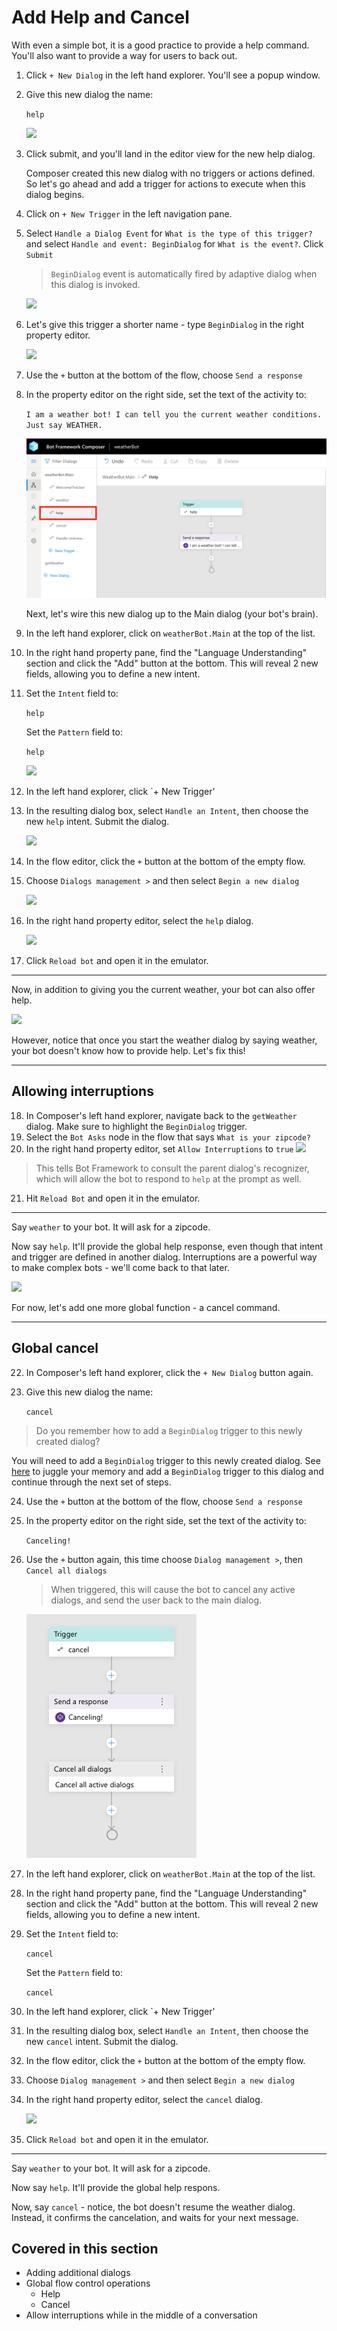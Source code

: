 # Add Help and Cancel

With even a simple bot, it is a good practice to provide a help command. You'll also want to provide a way for users to back out. 

1. Click `+ New Dialog` in the left hand explorer. You'll see a popup window.
2. Give this new dialog the name:

      `help`

   ![](./assets/04/help-dialog.png)

3. Click submit, and you'll land in the editor view for the new help dialog. 

   <a name="create-begin-dialog-trigger"></a>

   Composer created this new dialog with no triggers or actions defined. So let's go ahead and add a trigger for actions to execute when this dialog begins. 
4. Click on `+ New Trigger` in the left navigation pane. 
5. Select `Handle a Dialog Event` for `What is the type of this trigger?` and select `Handle and event: BeginDialog` for `What is the event?`. Click `Submit` 

   > `BeginDialog` event is automatically fired by adaptive dialog when this dialog is invoked.

   ![](./assets/02/begin-dialog-trigger.png)

6. Let's give this trigger a shorter name - type `BeginDialog` in the right property editor. 

   ![](./assets/02/begindialog-trigger.png) 

7. Use the `+` button at the bottom of the flow, choose `Send a response`
8. In the property editor on the right side, set the text of the activity to:

      `I am a weather bot! I can tell you the current weather conditions. Just say WEATHER.`

   ![](./assets/04/help.png)

   Next, let's wire this new dialog up to the Main dialog (your bot's brain).

9. In the left hand explorer, click on `weatherBot.Main` at the top of the list.
10. In the right hand property pane, find the "Language Understanding" section and click the "Add" button at the bottom. This will reveal 2 new fields, allowing you to define a new intent.
11. Set the `Intent` field to:

      `help`

      Set the `Pattern` field to: 

      `help`

      ![](./assets/04/help-intent.png)

12. In the left hand explorer, click `+ New Trigger'
13. In the resulting dialog box, select `Handle an Intent`, then choose the new `help` intent. Submit the dialog.

     ![](./assets/04/new-trigger.png) 

14. In the flow editor, click the `+` button at the bottom of the empty flow.
15. Choose `Dialogs management >` and then select `Begin a new dialog`

      ![](./assets/04/help-trigger-flow.png)

16. In the right hand property editor, select the `help` dialog.

      ![](./assets/04/help-props.png)

17. Click `Reload bot` and open it in the emulator.

----

Now, in addition to giving you the current weather, your bot can also offer help.

![](./assets/04/basic-help.gif)

However, notice that once you start the weather dialog by saying weather, your bot doesn't know how to provide help. Let's fix this!


---

## Allowing interruptions

18. In Composer's left hand explorer, navigate back to the `getWeather` dialog. Make sure to highlight the `BeginDialog` trigger.
19. Select the `Bot Asks` node in the flow that says `What is your zipcode?`
20. In the right hand property editor, set `Allow Interruptions` to `true`
   ![](./assets/04/interrupts.png)

   > This tells Bot Framework to consult the parent dialog's recognizer, which will allow the bot to respond to `help` at the prompt as well.

21. Hit `Reload Bot` and open it in the emulator.

---

Say `weather` to your bot.  It will ask for a zipcode.

Now say `help`. It'll provide the global help response, even though that intent and trigger are defined in another dialog. Interruptions are a powerful way to make complex bots - we'll come back to that later.

![](./assets/04/better-help.gif)

For now, let's add one more global function - a cancel command.

---

## Global cancel

22. In Composer's left hand explorer, click the `+ New Dialog` button again. 
23. Give this new dialog the name:

      `cancel`

   > Do you remember how to add a `BeginDialog` trigger to this newly created dialog? 

   You will need to add a `BeginDialog` trigger to this newly created dialog. See [here](#create-begin-dialog-trigger) to juggle your memory and add a `BeginDialog` trigger to this dialog and continue through the next set of steps.

24. Use the `+` button at the bottom of the flow, choose `Send a response`
25. In the property editor on the right side, set the text of the activity to:

      `Canceling!`

26. Use the `+` button again, this time choose `Dialog management >`, then `Cancel all dialogs`

      > When triggered, this will cause the bot to cancel any active dialogs, and send the user back to the main dialog.

      ![](./assets/04/cancel-flow.png) 

27. In the left hand explorer, click on `weatherBot.Main` at the top of the list.
28. In the right hand property pane, find the "Language Understanding" section and click the "Add" button at the bottom. This will reveal 2 new fields, allowing you to define a new intent.
29. Set the `Intent` field to:

      `cancel`

      Set the `Pattern` field to:

      `cancel`

30. In the left hand explorer, click `+ New Trigger'
31. In the resulting dialog box, select `Handle an Intent`, then choose the new `cancel` intent. Submit the dialog.
32. In the flow editor, click the `+` button at the bottom of the empty flow.
33. Choose `Dialog management >` and then select `Begin a new dialog`
34. In the right hand property editor, select the `cancel` dialog.

      ![](./assets/04/cancel-trigger.png) 

35. Click `Reload bot` and open it in the emulator.

---

Say `weather` to your bot.  It will ask for a zipcode.

Now say `help`. It'll provide the global help respons.

Now, say `cancel` - notice, the bot doesn't resume the weather dialog. Instead, it confirms the cancelation, and waits for your next message.


## Covered in this section
- Adding additional dialogs
- Global flow control operations
    - Help
    - Cancel
- Allow interruptions while in the middle of a conversation
